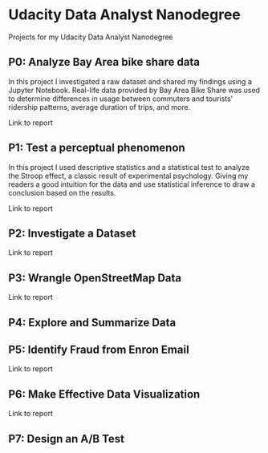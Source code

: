 # Udacity Data Analyst Nanodegree
Projects for my Udacity Data Analyst Nanodegree

## P0: Analyze Bay Area bike share data
In this project I investigated a raw dataset and shared my findings using a Jupyter Notebook. Real-life data provided by Bay Area Bike Share was used to determine differences in usage between commuters and tourists' ridership patterns, average duration of trips, and more.

Link to report

## P1: Test a perceptual phenomenon
In this project I used descriptive statistics and a statistical test to analyze the Stroop effect, a classic result of experimental psychology. Giving my readers a good intuition for the data and use statistical inference to draw a conclusion based on the results.

Link to report

## P2: Investigate a Dataset

Link to report

## P3: Wrangle OpenStreetMap Data

Link to report

## P4: Explore and Summarize Data

## P5: Identify Fraud from Enron Email

Link to report

## P6: Make Effective Data Visualization

Link to report

## P7: Design an A/B Test
